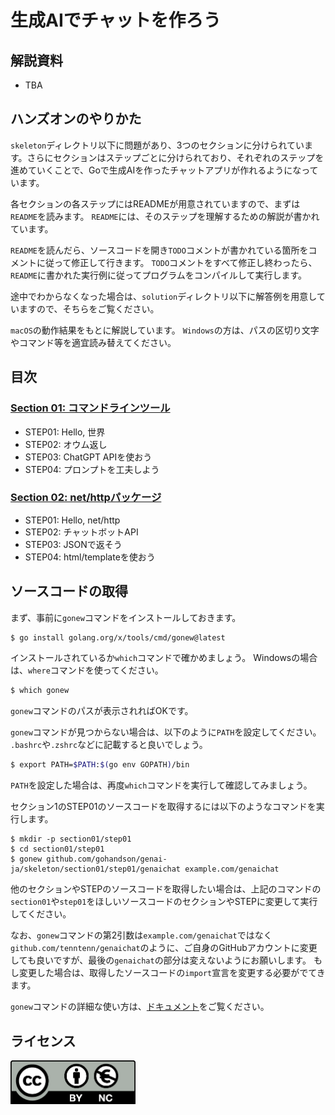 # 生成AIでチャットを作ろう

## 解説資料

* TBA

## ハンズオンのやりかた

`skeleton`ディレクトリ以下に問題があり、3つのセクションに分けられています。さらにセクションはステップごとに分けられており、それぞれのステップを進めていくことで、Goで生成AIを作ったチャットアプリが作れるようになっています。

各セクションの各ステップにはREADMEが用意されていますので、まずは`README`を読みます。
`README`には、そのステップを理解するための解説が書かれています。

`README`を読んだら、ソースコードを開き`TODO`コメントが書かれている箇所をコメントに従って修正して行きます。
`TODO`コメントをすべて修正し終わったら、`README`に書かれた実行例に従ってプログラムをコンパイルして実行します。

途中でわからなくなった場合は、`solution`ディレクトリ以下に解答例を用意していますので、そちらをご覧ください。

`macOS`の動作結果をもとに解説しています。
`Windows`の方は、パスの区切り文字やコマンド等を適宜読み替えてください。

## 目次

### [Section 01: コマンドラインツール](./skeleton/section01)

* STEP01: Hello, 世界
* STEP02: オウム返し
* STEP03: ChatGPT APIを使おう
* STEP04: プロンプトを工夫しよう

### [Section 02: net/httpパッケージ](./skeleton/section02)

* STEP01: Hello, net/http
* STEP02: チャットボットAPI
* STEP03: JSONで返そう
* STEP04: html/templateを使おう

## ソースコードの取得

まず、事前に`gonew`コマンドをインストールしておきます。

```bash
$ go install golang.org/x/tools/cmd/gonew@latest
```

インストールされているか`which`コマンドで確かめましょう。
Windowsの場合は、`where`コマンドを使ってください。

```bash
$ which gonew
```

`gonew`コマンドのパスが表示されればOKです。

`gonew`コマンドが見つからない場合は、以下のように`PATH`を設定してください。
`.bashrc`や`.zshrc`などに記載すると良いでしょう。

```bash
$ export PATH=$PATH:$(go env GOPATH)/bin
```

`PATH`を設定した場合は、再度`which`コマンドを実行して確認してみましょう。

セクション1のSTEP01のソースコードを取得するには以下のようなコマンドを実行します。

```
$ mkdir -p section01/step01
$ cd section01/step01
$ gonew github.com/gohandson/genai-ja/skeleton/section01/step01/genaichat example.com/genaichat
```

他のセクションやSTEPのソースコードを取得したい場合は、上記のコマンドの`section01`や`step01`をほしいソースコードのセクションやSTEPに変更して実行してください。

なお、`gonew`コマンドの第2引数は`example.com/genaichat`ではなく`github.com/tenntenn/genaichat`のように、ご自身のGitHubアカウントに変更しても良いですが、最後の`genaichat`の部分は変えないようにお願いします。
もし変更した場合は、取得したソースコードの`import`宣言を変更する必要がでてきます。

`gonew`コマンドの詳細な使い方は、[ドキュメント](https://pkg.go.dev/golang.org/x/tools/cmd/gonew)をご覧ください。

## ライセンス

<a href="https://creativecommons.org/licenses/by-nc/4.0/legalcode.ja">
	<img width="200" src="by-nc.eu.png">
</a>
